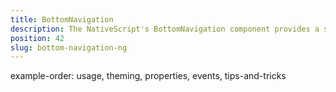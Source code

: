 ```yaml
---
title: BottomNavigation
description: The NativeScript's BottomNavigation component provides a simple way to navigate between different views while providing common UI for both iOS and Android platforms.  The recommended scenario suitable for BottomNavigation is a high level navigaiton with 3 to 5 tabs each with separate function.
position: 42
slug: bottom-navigation-ng
---
```

example-order: usage, theming, properties, events, tips-and-tricks